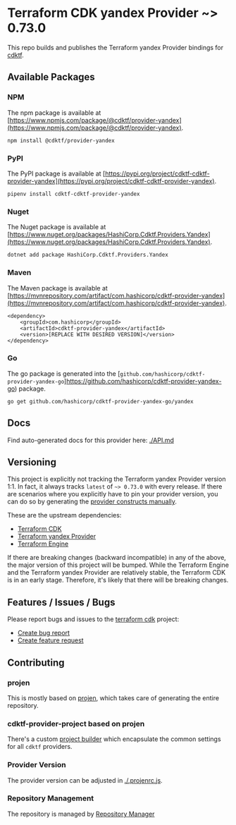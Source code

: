 # Terraform CDK yandex Provider ~> 0.73.0

This repo builds and publishes the Terraform yandex Provider bindings for [cdktf](https://cdk.tf).

## Available Packages

### NPM

The npm package is available at [https://www.npmjs.com/package/@cdktf/provider-yandex](https://www.npmjs.com/package/@cdktf/provider-yandex).

`npm install @cdktf/provider-yandex`

### PyPI

The PyPI package is available at [https://pypi.org/project/cdktf-cdktf-provider-yandex](https://pypi.org/project/cdktf-cdktf-provider-yandex).

`pipenv install cdktf-cdktf-provider-yandex`

### Nuget

The Nuget package is available at [https://www.nuget.org/packages/HashiCorp.Cdktf.Providers.Yandex](https://www.nuget.org/packages/HashiCorp.Cdktf.Providers.Yandex).

`dotnet add package HashiCorp.Cdktf.Providers.Yandex`

### Maven

The Maven package is available at [https://mvnrepository.com/artifact/com.hashicorp/cdktf-provider-yandex](https://mvnrepository.com/artifact/com.hashicorp/cdktf-provider-yandex).

```
<dependency>
    <groupId>com.hashicorp</groupId>
    <artifactId>cdktf-provider-yandex</artifactId>
    <version>[REPLACE WITH DESIRED VERSION]</version>
</dependency>
```

### Go

The go package is generated into the [`github.com/hashicorp/cdktf-provider-yandex-go`]https://github.com/hashicorp/cdktf-provider-yandex-go) package.

`go get github.com/hashicorp/cdktf-provider-yandex-go/yandex`

## Docs

Find auto-generated docs for this provider here: [./API.md](./API.md)

## Versioning

This project is explicitly not tracking the Terraform yandex Provider version 1:1. In fact, it always tracks `latest` of `~> 0.73.0` with every release. If there are scenarios where you explicitly have to pin your provider version, you can do so by generating the [provider constructs manually](https://cdk.tf/imports).

These are the upstream dependencies:

* [Terraform CDK](https://cdk.tf)
* [Terraform yandex Provider](https://github.com/terraform-providers/terraform-provider-yandex)
* [Terraform Engine](https://terraform.io)

If there are breaking changes (backward incompatible) in any of the above, the major version of this project will be bumped. While the Terraform Engine and the Terraform yandex Provider are relatively stable, the Terraform CDK is in an early stage. Therefore, it's likely that there will be breaking changes.

## Features / Issues / Bugs

Please report bugs and issues to the [terraform cdk](https://cdk.tf) project:

* [Create bug report](https://cdk.tf/bug)
* [Create feature request](https://cdk.tf/feature)

## Contributing

### projen

This is mostly based on [projen](https://github.com/eladb/projen), which takes care of generating the entire repository.

### cdktf-provider-project based on projen

There's a custom [project builder](https://github.com/hashicorp/cdktf-provider-project) which encapsulate the common settings for all `cdktf` providers.

### Provider Version

The provider version can be adjusted in [./.projenrc.js](./.projenrc.js).

### Repository Management

The repository is managed by [Repository Manager](https://github.com/hashicorp/cdktf-repository-manager/)
